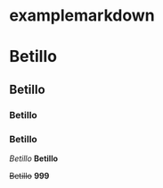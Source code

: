 # examplemarkdown

# Betillo
## Betillo
### Betillo
### Betillo

_Betillo_
**Betillo**

~~Betillo~~
**999**
